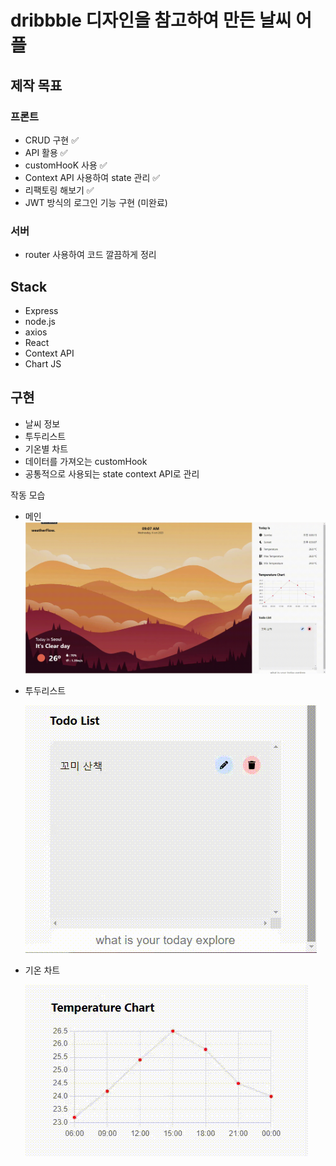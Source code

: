 # dribbble 디자인을 참고하여 만든 날씨 어플

## 제작 목표
### 프론트
- CRUD 구현 ✅
- API 활용 ✅
- customHooK 사용 ✅
- Context API 사용하여 state 관리 ✅
- 리팩토링 해보기 ✅
- JWT 방식의 로그인 기능 구현 (미완료)

### 서버
- router 사용하여 코드 깔끔하게 정리

## Stack
- Express
- node.js
- axios
- React
- Context API
- Chart JS

## 구현
- 날씨 정보
- 투두리스트
- 기온별 차트
- 데이터를 가져오는 customHook
- 공통적으로 사용되는 state context API로 관리


작동 모습
- 메인
  <img src="1.weatherFlow/full (1).gif" alt="GIF">

- 투두리스트
  
  <img src="1.weatherFlow/todo.gif" alt="GIF">

- 기온 차트
  
  <img src="1.weatherFlow/chart.gif" alt="GIF">
